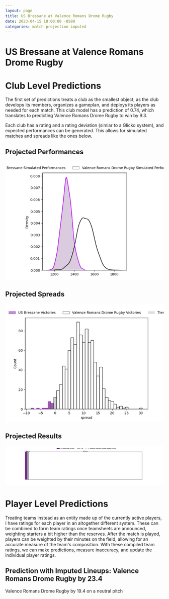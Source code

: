 ```yaml
---  
layout: page  
title: US Bressane at Valence Romans Drome Rugby  
date: 2023-04-15 18:00:00 -0500  
categories: match projection imputed  
---
```

# US Bressane at Valence Romans Drome Rugby

# Club Level Predictions


The first set of predictions treats a club as the smallest object, as the club develops its members, organizes a gameplan, and deploys its players as needed for each match. This club model has a prediction of 0.74, which translates to predicting Valence Romans Drome Rugby to win by 9.3.

Each club has a rating and a rating deviation (simiar to a Glicko system), and expected performances can be generated. This allows for simulated matches and spreads like the ones below.
## Projected Performances


![Projected Performances](plots/performances_2023-04-15-ValenceRomansDromeRugby-USBressane.png)
## Projected Spreads


![Projected Spreads](plots/spreads_2023-04-15-ValenceRomansDromeRugby-USBressane.png)
## Projected Results


![Projected Results](plots/resultbar_2023-04-15-ValenceRomansDromeRugby-USBressane.png)
# Player Level Predictions


Treating teams instead as an entity made up of the currently active players, I have ratings for each player in an altogether different system. These can be combined to form team ratings once teamsheets are announced, weighting starters a bit higher than the reserves. After the match is played, players can be weighted by their minutes on the field, allowing for an accurate measure of the team's composition. With these compiled team ratings, we can make predictions, measure inaccuracy, and update the individual player ratings.
## Prediction with Imputed Lineups: Valence Romans Drome Rugby by 23.4


Valence Romans Drome Rugby by 19.4 on a neutral pitch

